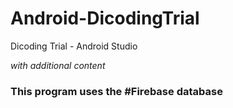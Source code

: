# Android-DicodingTrial
Dicoding Trial - Android Studio

*with additional content*

### This program uses the #Firebase database
